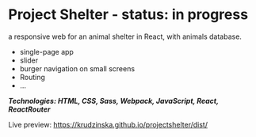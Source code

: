 # Project Shelter - status: in progress

a responsive web for an animal shelter in React, with animals database.

- single-page app
- slider
- burger navigation on small screens
- Routing
- ...


***Technologies: HTML, CSS, Sass, Webpack, JavaScript, React, ReactRouter***

Live preview: https://krudzinska.github.io/projectshelter/dist/
